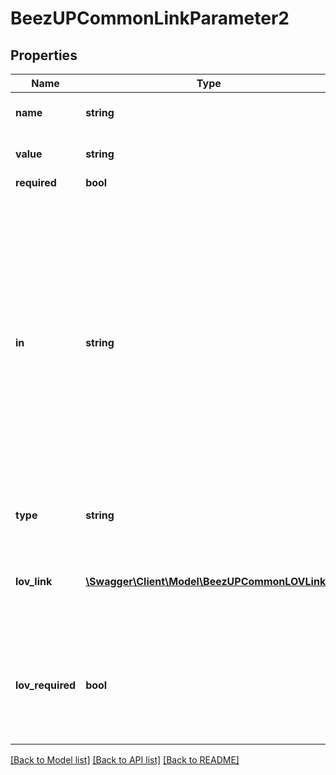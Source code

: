# BeezUPCommonLinkParameter2

## Properties
Name | Type | Description | Notes
------------ | ------------- | ------------- | -------------
**name** | **string** | The name of the parameter | 
**value** | **string** | The value of the parameter | [optional] 
**required** | **bool** |  | [optional] 
**in** | **string** | * path: if the parameter must be pass in the path uri * header: if the parameter must be passed in http header * query: if the parameter must be passed in querystring * body: if the paramter must be passed in the body | [optional] 
**type** | **string** | The value type of the parameter | [optional] 
**lov_link** | [**\Swagger\Client\Model\BeezUPCommonLOVLink2**](BeezUPCommonLOVLink2.md) | This parameter expect the values indicated in this list of values. | [optional] 
**lov_required** | **bool** | If true, you MUST use indicate a value from the list of values otherwise it&#39;s a freetext | [optional] 

[[Back to Model list]](../README.md#documentation-for-models) [[Back to API list]](../README.md#documentation-for-api-endpoints) [[Back to README]](../README.md)


